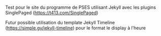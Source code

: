 Test pour le site du programme de PSES
utilisant Jekyll avec les plugins SinglePaged (https://t413.com/SinglePaged)

Futur possible utilisation du template Jekyll Timeline (https://simple.gy/jekyll-timeline) pour le format le display à l'heure

